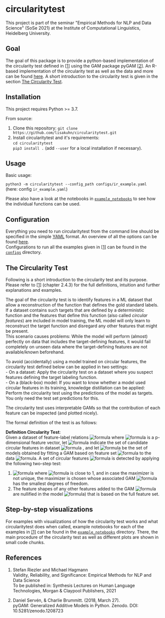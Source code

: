 # circularitytest

This project is part of the seminar "Empirical Methods for NLP and Data Science" (SoSe 2021) at the Institute of Computational Linguistics,
Heidelberg University.

## Goal

The goal of this package is to provide a python-based implementation of the circularity test defined in [[1](#references)]
using the GAM package pyGAM [[2](#references)]. 
An R-based implementation of the circularity test as well as the data and more can be found 
[here](https://www.cl.uni-heidelberg.de/statnlpgroup/empirical_methods/). 
A short introduction to the circularity test is given in the section [The Circularity Test](#the-circularity-test).



## Installation

This project requires Python >= 3.7.

From source: 

  1. Clone this repository:
  `git clone https://github.com/lisakuhn/circularitytest.git`
  2. Install circularitytest and it's requirements:\
  `cd circularitytest`\
  `pip3 install .` (add `--user` for a local installation if necessary).


## Usage

Basic usage:

`python3 -m circularitytest --config_path configs/ir_example.yaml`  \
(here: config `ir_example.yaml`)

Please also have a look at the notebooks in [`example_notebooks`](example_notebooks) to
see how the individual functions can be used.


## Configuration

Everything you need to run circularitytest from the command line should be specified in the simple [YAML](http://yaml.org/) format. 
An overview of all the options can be found [here](configs/README.md). \
Configurations to run all the examples given in [[1](#References)] can be found in the [`configs`](configs) directory.


## The Circularity Test

Following is a short introduction to the circularity test and its purpose.
Please refer to [[1](#references)] (chapter 2.4.3) for the full definitions, intuition and further explanations 
and examples.

The goal of the circularity test is to identify features in a ML dataset
that allow a reconstruction of the function that defines the gold standard labels. \
If a dataset contains such targets that are defined by a deterministic function and the features that define this function (also called *circular features*)
are included in model training, the ML model will only learn to reconstruct the target function and disregard any other features that might be present. \
This scenario causes problems: While the model will perform (almost) perfectly on data that includes the target-defining
features, it would fail completely on unseen data where the target-defining features are not available/known beforehand.

To avoid (accidentally) using a model trained on circular features, the circularity test defined below can 
be applied in two settings: \
    - On a dataset: Apply the circularity test on a dataset where you suspect features defining the target labeling function. \
    - On a (black-box) model: If you want to know whether a model used circular features in its training, knowledge
    distillation can be applied: Perform the circularity test using the predictions of the model as targets. You only need 
    the test set predictions for this.
    
The circularity test uses interpretable GAMs so that the contribution of each feature can be inspected (and plotted nicely).

The formal definition of the test is as follows: 

**Definition Circularity Test**: \
Given a dataset of feature-label relations 
![formula](https://render.githubusercontent.com/render/math?math=D=\{(x^{n},y^{n})\}^{N}_{n=1})
 where
![formula](https://render.githubusercontent.com/render/math?math=x^{n}=(x_1,x_2,...,x_p))
 is a p-dimensional feature vector, let 
![formula](https://render.githubusercontent.com/render/math?math=C%20\subseteq%20P(\{1,...,p\}))
 indicate the set of candidate circular features in dataset ![formula](https://render.githubusercontent.com/render/math?math=D)
 , and let
![formula](https://render.githubusercontent.com/render/math?math=M:=\{\mu_c:c\in%20C\})
be the set of models obtained by fitting a GAM based on feature set 
![formula](https://render.githubusercontent.com/render/math?math=c)
to the data 
![formula](https://render.githubusercontent.com/render/math?math=D).
 A set of circular features
![formula](https://render.githubusercontent.com/render/math?math=c*)
is detected by applying the following two-step test:
1. ![formula](https://render.githubusercontent.com/render/math?math=c*=argmax_{c\subseteq%20C}D^2(\mu_c)) 
 where 
 ![formula](https://render.githubusercontent.com/render/math?math=D^2(\mu_{c*})) 
 is close to 1, and in case
the maximizer is not unique, the maximizer is chosen whose
associated GAM 
![formula](https://render.githubusercontent.com/render/math?math=\mu_{c*}) 
has the smallest degrees of freedom.
2. The feature shapes of any other features added to the GAM
 ![formula](https://render.githubusercontent.com/render/math?math=D^2(\mu_{c*})) 
 are nullified in the model 
  ![formula](https://render.githubusercontent.com/render/math?math=\mu\{1,...,p\})) 
that is based on the full
feature set.




## Step-by-step visualizations

For examples with visualizations of how the circularity test works and what circularitytest does when called, 
example notebooks for each of the examples in [[1]](#references) can be found in the [`example_notebooks`](example_notebooks) directory. There, the main procedure 
of the circularity test as well as different plots are shown in small code chunks.



## References

1. Stefan Riezler and Michael Hagmann \
Validity, Reliability, and Significance: Empirical Methods for NLP and Data Science\
To be published in: Synthesis Lectures on Human Language Technologies, Morgan & Claypool Publishers, 2021

2. Daniel Servén, & Charlie Brummitt. (2018, March 27). \
pyGAM: Generalized Additive Models in Python. Zenodo. DOI: 10.5281/zenodo.1208723



